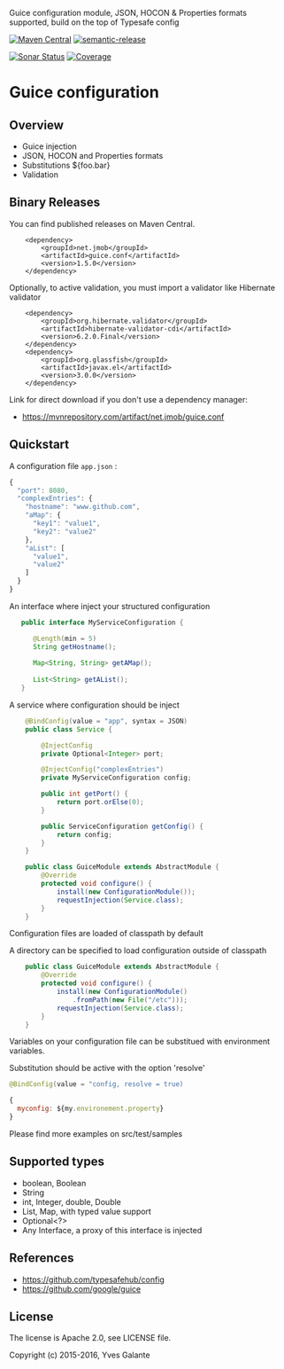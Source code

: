 Guice configuration module, JSON, HOCON & Properties formats supported, build on the top of Typesafe config

[![Maven Central](https://maven-badges.herokuapp.com/maven-central/net.jmob/guice.conf/badge.svg?gav=true)](https://maven-badges.herokuapp.com/maven-central/net.jmob/guice.conf) [![semantic-release](https://img.shields.io/badge/%20%20%F0%9F%93%A6%F0%9F%9A%80-semantic--release-e10079.svg)](https://github.com/semantic-release/semantic-release)

[![Sonar Status](https://sonarcloud.io/api/project_badges/measure?project=net.jmob%3Aguice.conf&metric=alert_status)](https://sonarcloud.io/dashboard?id=net.jmob%3Aguice.conf)  [![Coverage](https://sonarcloud.io/api/project_badges/measure?project=net.jmob%3Aguice.conf&metric=coverage)](https://sonarcloud.io/dashboard?id=net.jmob%3Aguice.conf)


Guice configuration
======

## Overview

- Guice injection 
- JSON, HOCON and Properties formats
- Substitutions ${foo.bar}
- Validation

## Binary Releases

You can find published releases on Maven Central.

		<dependency>
			<groupId>net.jmob</groupId>
			<artifactId>guice.conf</artifactId>
			<version>1.5.0</version>
		</dependency>
		
Optionally, to active validation, you must import a validator like Hibernate validator
		
        <dependency>
            <groupId>org.hibernate.validator</groupId>
            <artifactId>hibernate-validator-cdi</artifactId>
            <version>6.2.0.Final</version>
        </dependency>
        <dependency>
            <groupId>org.glassfish</groupId>
            <artifactId>javax.el</artifactId>
            <version>3.0.0</version>
        </dependency>

Link for direct download if you don't use a dependency manager:

 - https://mvnrepository.com/artifact/net.jmob/guice.conf
 
 
## Quickstart

A configuration file `app.json` :

```javascript
{
  "port": 8080,
  "complexEntries": {
    "hostname": "www.github.com",
    "aMap": {
      "key1": "value1",
      "key2": "value2"
    },
    "aList": [
      "value1",
      "value2"
    ]
  }
}
```

An interface where inject your structured configuration

```java  
   public interface MyServiceConfiguration {

      @Length(min = 5)
      String getHostname();
    
      Map<String, String> getAMap();
    
      List<String> getAList();
   }
```

A service where configuration should be inject
```java  
    @BindConfig(value = "app", syntax = JSON)
    public class Service {

        @InjectConfig
        private Optional<Integer> port;

        @InjectConfig("complexEntries")
        private MyServiceConfiguration config;

        public int getPort() {
            return port.orElse(0);
        }

        public ServiceConfiguration getConfig() {
            return config;
        }
    }
```

```java  
    public class GuiceModule extends AbstractModule {
        @Override
        protected void configure() {
            install(new ConfigurationModule());
            requestInjection(Service.class);
        }
    }
```

Configuration files are loaded of classpath by default

A directory can be specified to load configuration outside of classpath

```java  
    public class GuiceModule extends AbstractModule {
        @Override
        protected void configure() {
            install(new ConfigurationModule()
                .fromPath(new File("/etc")));
            requestInjection(Service.class);
        }
    }
```


Variables on your configuration file can be substitued with environment variables.

Substitution should be active with the option 'resolve'

```java  
@BindConfig(value = "config, resolve = true)
```

```javascript
{
  myconfig: ${my.environement.property}
}
```


Please find more examples on src/test/samples

## Supported types

- boolean, Boolean
- String
- int, Integer, double, Double
- List<?>, Map<?>, with typed value support
- Optional<?>
- Any Interface, a proxy of this interface is injected

## References

- https://github.com/typesafehub/config
- https://github.com/google/guice

## License

The license is Apache 2.0, see LICENSE file.

Copyright (c) 2015-2016, Yves Galante
